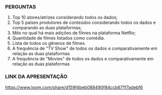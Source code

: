 ### PERGUNTAS
1. Top 10 atores/atrizes considerando todos os dados;
2. Top 5 países produtores de conteúdos considerando todos os dados e comparando as duas plataformas;
3. Mês no qual há mais adições de filmes na plataforma Netflix;
4. Quantidade de filmes listados como comédia.
5. Lista de todos os gêneros de filmes.
6. A frequência de "TV Show" de todos os dados e comparativamente em relação as duas plataformas
7. A frequência de "Movies" de todos os dados e comparativamente em relação as duas plataformas
 
### LINK DA APRESENTAÇÃO
https://www.loom.com/share/d159f4beb088490f84ccb671f7adebf6
